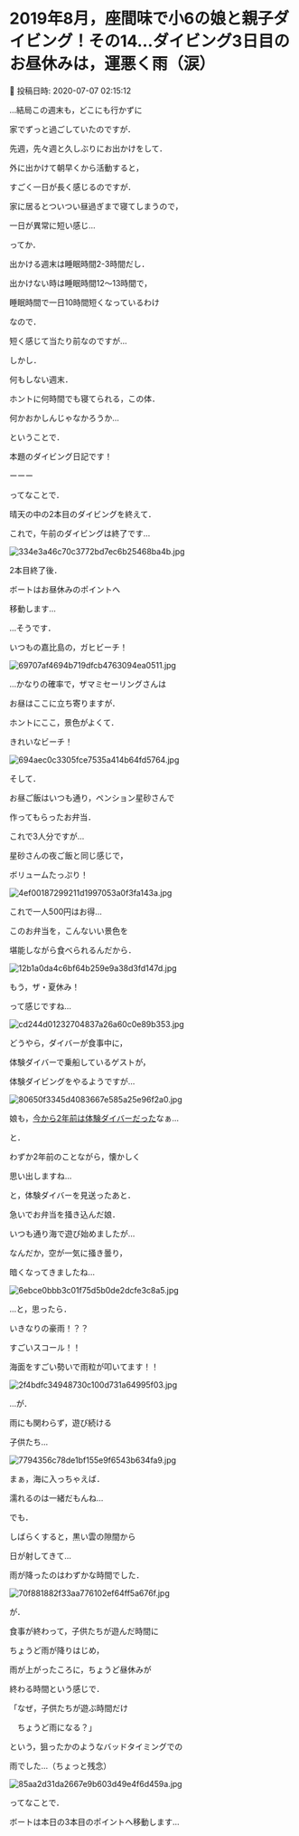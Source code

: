 # 2019年8月，座間味で小6の娘と親子ダイビング！その14…ダイビング3日目のお昼休みは，運悪く雨（涙）

📅 投稿日時: 2020-07-07 02:15:12

…結局この週末も，どこにも行かずに


家でずっと過ごしていたのですが．





先週，先々週と久しぶりにお出かけをして．


外に出かけて朝早くから活動すると，


すごく一日が長く感じるのですが．


家に居るとついつい昼過ぎまで寝てしまうので，


一日が異常に短い感じ…





ってか．


出かける週末は睡眠時間2-3時間だし．


出かけない時は睡眠時間12～13時間で，


睡眠時間で一日10時間短くなっているわけ


なので．


短く感じて当たり前なのですが…





しかし．


何もしない週末．


ホントに何時間でも寝てられる，この体．


何かおかしんじゃなかろうか…





ということで．


本題のダイビング日記です！


ーーー





ってなことで．


晴天の中の2本目のダイビングを終えて．


これで，午前のダイビングは終了です…




![334e3a46c70c3772bd7ec6b25468ba4b.jpg](images/334e3a46c70c3772bd7ec6b25468ba4b.jpg)







2本目終了後．


ボートはお昼休みのポイントへ


移動します…


…そうです．


いつもの嘉比島の，ガヒビーチ！




![69707af4694b719dfcb4763094ea0511.jpg](images/69707af4694b719dfcb4763094ea0511.jpg)







…かなりの確率で，ザマミセーリングさんは


お昼はここに立ち寄りますが．


ホントにここ，景色がよくて．


きれいなビーチ！




![694aec0c3305fce7535a414b64fd5764.jpg](images/694aec0c3305fce7535a414b64fd5764.jpg)







そして．


お昼ご飯はいつも通り，ペンション星砂さんで


作ってもらったお弁当．


これで3人分ですが…


星砂さんの夜ご飯と同じ感じで，


ボリュームたっぷり！




![4ef00187299211d1997053a0f3fa143a.jpg](images/4ef00187299211d1997053a0f3fa143a.jpg)




これで一人500円はお得…





このお弁当を，こんないい景色を


堪能しながら食べられるんだから．




![12b1a0da4c6bf64b259e9a38d3fd147d.jpg](images/12b1a0da4c6bf64b259e9a38d3fd147d.jpg)




もう，ザ・夏休み！


って感じですね…




![cd244d01232704837a26a60c0e89b353.jpg](images/cd244d01232704837a26a60c0e89b353.jpg)







どうやら，ダイバーが食事中に，


体験ダイバーで乗船しているゲストが，


体験ダイビングをやるようですが…




![80650f3345d4083667e585a25e96f2a0.jpg](images/80650f3345d4083667e585a25e96f2a0.jpg)




娘も，[今から2年前は体験ダイバーだった](e16a591663b668a6e76bba8c275430ea1.md)なぁ…


と．


わずか2年前のことながら，懐かしく


思い出しますね…





と，体験ダイバーを見送ったあと．


急いでお弁当を掻き込んだ娘．


いつも通り海で遊び始めましたが…


なんだか，空が一気に掻き曇り，


暗くなってきましたね…




![6ebce0bbb3c01f75d5b0de2dcfe3c8a5.jpg](images/6ebce0bbb3c01f75d5b0de2dcfe3c8a5.jpg)







…と，思ったら．


いきなりの豪雨！？？


すごいスコール！！


海面をすごい勢いで雨粒が叩いてます！！




![2f4bdfc34948730c100d731a64995f03.jpg](images/2f4bdfc34948730c100d731a64995f03.jpg)







…が．


雨にも関わらず，遊び続ける


子供たち…




![7794356c78de1bf155e9f6543b634fa9.jpg](images/7794356c78de1bf155e9f6543b634fa9.jpg)




まぁ，海に入っちゃえば．


濡れるのは一緒だもんね…





でも．


しばらくすると，黒い雲の隙間から


日が射してきて…


雨が降ったのはわずかな時間でした．




![70f881882f33aa776102ef64ff5a676f.jpg](images/70f881882f33aa776102ef64ff5a676f.jpg)







が．


食事が終わって，子供たちが遊んだ時間に


ちょうど雨が降りはじめ，


雨が上がったころに，ちょうど昼休みが


終わる時間という感じで．


「なぜ，子供たちが遊ぶ時間だけ


　ちょうど雨になる？」


という，狙ったかのようなバッドタイミングでの


雨でした…（ちょっと残念）




![85aa2d31da2667e9b603d49e4f6d459a.jpg](images/85aa2d31da2667e9b603d49e4f6d459a.jpg)




ってなことで．


ボートは本日の3本目のポイントへ移動します…
